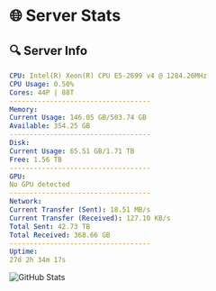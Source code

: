 # 🌐 Server Stats
## 🔍 Server Info
```yaml
CPU: Intel(R) Xeon(R) CPU E5-2699 v4 @ 1284.26MHz
CPU Usage: 0.50%
Cores: 44P | 88T
-----------------------------------
Memory:
Current Usage: 146.05 GB/503.74 GB
Available: 354.25 GB
-----------------------------------
Disk:
Current Usage: 65.51 GB/1.71 TB
Free: 1.56 TB
-----------------------------------
GPU:
No GPU detected
-----------------------------------
Network:
Current Transfer (Sent): 18.51 MB/s
Current Transfer (Received): 127.10 KB/s
Total Sent: 42.73 TB
Total Received: 368.66 GB
-----------------------------------
Uptime:
27d 2h 34m 17s
```
![GitHub Stats](https://img.shields.io/badge/Updated-2025-04-03_23:57:06-blue)